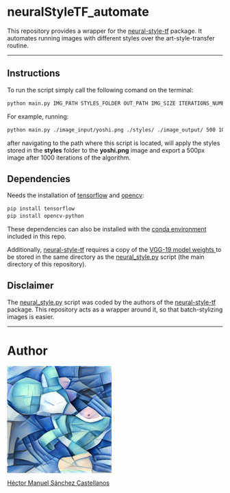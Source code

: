 # neuralStyleTF_automate

This repository provides a wrapper for the [neural-style-tf](https://github.com/cysmith/neural-style-tf) package. It automates running images with different styles over the art-style-transfer routine.

<hr>

##  Instructions

To run the script simply call the following comand on the terminal:

```bash
python main.py IMG_PATH STYLES_FOLDER OUT_PATH IMG_SIZE ITERATIONS_NUMBER
```

For example, running:

```bash
python main.py ./image_input/yoshi.png ./styles/ ./image_output/ 500 1000
```

after navigating to the path where this script is located, will apply the styles stored in the **styles** folder to the **yoshi.png** image and export a 500px image after 1000 iterations of the algorithm.

##  Dependencies

Needs the installation of [tensorflow](https://www.tensorflow.org/install/pip) and [opencv](https://pypi.org/project/opencv-python/):

```bash
pip install tensorflow
pip install opencv-python
```

These dependencies can also be installed with the [conda environment](https://github.com/Chipdelmal/neuralStyleTF_automate/tree/master/env) included in this repo.

Additionally, [neural-style-tf](https://github.com/cysmith/neural-style-tf) requires a copy of the [VGG-19 model weights ](http://www.vlfeat.org/matconvnet/models/imagenet-vgg-verydeep-19.mat) to be stored in the same directory as the [neural_style.py](https://github.com/Chipdelmal/neuralStyleTF_automate/blob/master/neural_style.py) script (the main directory of this repository).

##  Disclaimer

The [neural_style.py](https://github.com/Chipdelmal/neuralStyleTF_automate/blob/master/neural_style.py) script was coded by the authors of the [neural-style-tf](https://github.com/cysmith/neural-style-tf) package. This repository acts as a wrapper around it, so that batch-stylizing images is easier.

<hr>

# Author

<img src="./media/yoshi.png" height="250px" align="middle"><br>

[Héctor Manuel Sánchez Castellanos](https://chipdelmal.github.io/)
